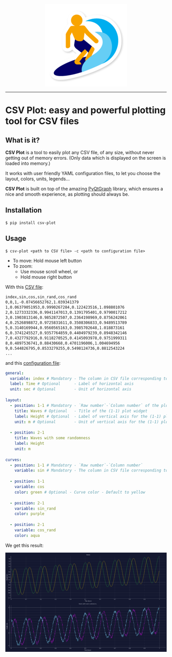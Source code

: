 <div align="center">
  <img src="https://github.com/nalepae/csv-plot/blob/master/csv_plot/assets/icon-256.png"><br>
</div>

----------------
# CSV Plot: easy and powerful plotting tool for CSV files

## What is it?
**CSV Plot** is a tool to easily plot any CSV file, of any size, without never getting out of memory errors.
(Only data which is displayed on the screen is loaded into memory.)

It works with user friendly YAML configuration files, to let you choose the layout, colors, units, legends...

**CSV Plot** is built on top of the amazing [PyQtGraph](https://www.pyqtgraph.org/) library, which ensures a nice and smooth experience, as plotting should always be.

## Installation
```
$ pip install csv-plot
```

## Usage
```
$ csv-plot <path to CSV file> -c <path to configuration file>
```

- To move: Hold mouse left button
- To zoom:
  - Use mouse scroll wheel, or
  - Hold mouse right button

With this [CSV file](https://github.com/nalepae/csv-plot/blob/master/docs/example_file.csv):
```
index,sin,cos,sin_rand,cos_rand
0,0,1,-0.07456652762,1.039341379
1,0.06379051953,0.9990267284,0.122423516,1.098801076
2,0.1273332336,0.9941147013,0.1391795401,0.9790017212
3,0.1903813146,0.9852872507,0.2364198969,0.8756242061
4,0.2526898872,0.9725831611,0.3508306833,0.9489513789
5,0.3140169944,0.9560565163,0.3985702648,1.018873161
6,0.3741245527,0.9357764859,0.4404979239,0.8948342146
7,0.4327792916,0.9118270525,0.4145093978,0.9751999311
8,0.4897536741,0.88430668,0.4701196006,1.004694956
9,0.544826795,0.8533279255,0.5498124736,0.8812543224
...
```
and this [configuration file](https://github.com/nalepae/csv-plot/blob/master/docs/example_configuration.yaml):
```YAML
general:
  variable: index # Mandatory - The column in CSV file corresponding to X axis
  label: Time # Optional      - Label of horizontal axis
  unit: sec # Optional        - Unit of horizontal axis

layout:
  - position: 1-1 # Mandatory - `Raw number`-`Column number` of the plot widget
    title: Waves # Optional   - Title of the (1-1) plot widget
    label: Height # Optional  - Label of vertical axis for the (1-1) plot widget
    unit: m # Optional        - Unit of vertical axis for the (1-1) plot widget

  - position: 2-1
    title: Waves with some randomness
    label: Height
    unit: m

curves:
  - position: 1-1 # Mandatory - `Raw number`-`Column number`
    variable: sin # Mandatory - The column in CSV file corresponding to Y axis

  - position: 1-1
    variable: cos
    color: green # Optional - Curve color - Default to yellow

  - position: 2-1
    variable: sin_rand
    color: purple

  - position: 2-1
    variable: cos_rand
    color: aqua
```

We get this result:
<div align="center">
  <img src="https://github.com/nalepae/csv-plot/blob/master/docs/example.png"><br>
</div>
